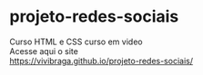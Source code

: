 # projeto-redes-sociais
 Curso HTML e CSS curso em video <br>
 Acesse aqui o site <br>
 https://vivibraga.github.io/projeto-redes-sociais/
